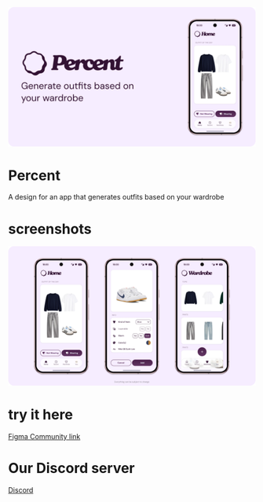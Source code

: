 ![Thumbnail](https://github.com/bruce10panda/Percent/blob/main/images/thumbnail%20(2).png)
# Percent
A design for an app that generates outfits based on your wardrobe

# screenshots
![App Screenshots](https://github.com/bruce10panda/Percent/blob/main/images/screenshots.png)

# try it here
[Figma Community link](https://www.figma.com/community/file/1534220225999149692)

# Our Discord server
[Discord](http://discord.gg/ZSyGNfYBw8)
